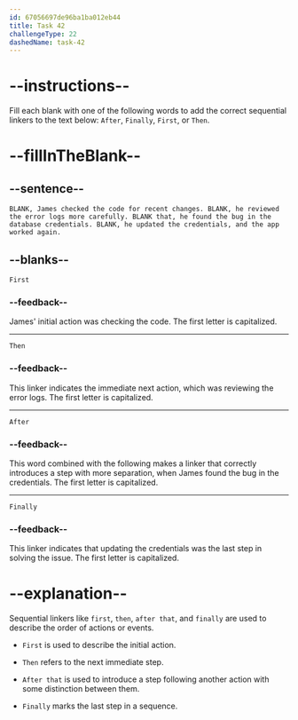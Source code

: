 ```yaml
---
id: 67056697de96ba1ba012eb44
title: Task 42
challengeType: 22
dashedName: task-42
---
```


# --instructions--

Fill each blank with one of the following words to add the correct sequential linkers to the text below: `After`, `Finally`, `First`, or `Then`.

# --fillInTheBlank--

## --sentence--

`BLANK, James checked the code for recent changes. BLANK, he reviewed the error logs more carefully. BLANK that, he found the bug in the database credentials. BLANK, he updated the credentials, and the app worked again.`

## --blanks--

`First`

### --feedback--

James' initial action was checking the code. The first letter is capitalized.

---

`Then`

### --feedback--

This linker indicates the immediate next action, which was reviewing the error logs. The first letter is capitalized.

---

`After`

### --feedback--

This word combined with the following makes a linker that correctly introduces a step with more separation, when James found the bug in the credentials. The first letter is capitalized.

---

`Finally`

### --feedback--

This linker indicates that updating the credentials was the last step in solving the issue. The first letter is capitalized.

# --explanation--

Sequential linkers like `first`, `then`, `after that`, and `finally` are used to describe the order of actions or events.

- `First` is used to describe the initial action.

- `Then` refers to the next immediate step.

- `After that` is used to introduce a step following another action with some distinction between them.

- `Finally` marks the last step in a sequence.
